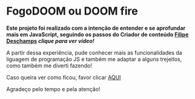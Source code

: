 # FogoDOOM ou DOOM fire

**Este projeto foi realizado com a intenção de entender e se aprofundar mais em JavaScript, seguindo os passos do Criador de conteúdo [Filipe Deschamps](https://www.google.com/url?sa=t&rct=j&q=&esrc=s&source=web&cd=&cad=rja&uact=8&ved=2ahUKEwj65LCSq_3rAhXeG7kGHRGuBskQwqsBMAB6BAgKEAU&url=https%3A%2F%2Fwww.youtube.com%2Fwatch%3Fv%3Dfxm8cadCqbs&usg=AOvVaw0pCE3uVW8OCf5n2X_QfreT) _clique para ver vídeo!_**

A partir dessa experiência, pude conhecer mais as funcionalidades da liguagem de programação JS e também me adaptar a alguns trejeitos, como também me diverti fazendo!

Caso queira ver como ficou, favor clicar [AQUI](https://itanuromero.github.io/FogoDOOM/)

Agradeço pelo tempo e pela atenção!
